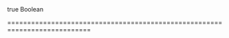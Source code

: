 <!--merge--><!--/merge-->
<!--custom_default_for_desktop-->true<!--/custom_default_for_desktop-->
<!--type-->Boolean<!--/type-->
===========================================================================
